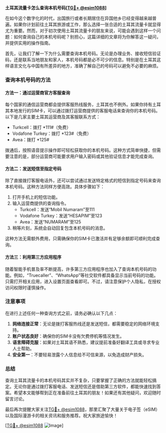 **土耳其流量卡怎么查询本机号码[[TG💪+ @esim1088](https://t.me/s/esim1088)]**

在如今这个数字化的时代，出国旅行或者长期居住在异国他乡已经变得越来越普遍。如果你计划前往土耳其旅游或工作，那么选择一张合适的土耳其流量卡就显得尤为重要。然而，对于初次使用土耳其流量卡的朋友来说，可能会遇到这样一个问题：如何查询自己的本机号码呢？别担心，这篇详细的文章将为你解答这一疑问，并提供实用的操作指南。

首先，让我们了解一下为什么需要查询本机号码。无论是办理业务、接收短信验证码，还是联系当地朋友和家人，本机号码都是必不可少的信息。特别是在土耳其这样语言文化与中国有所差异的地方，准确了解自己的号码可以避免不必要的麻烦。

### 查询本机号码的方法

#### 方法一：通过运营商官方客服查询

每个国家的通信运营商都会提供客服热线服务，土耳其也不例外。如果你持有土耳其本地发行的SIM卡，可以通过拨打运营商提供的客服电话来查询你的本机号码。以下是几家主要土耳其运营商及其客服联系方式：

- Turkcell：拨打 *111#（免费）
- Vodafone Turkey：拨打 *123#（免费）
- Avea：拨打 *125#

拨通后，按照语音提示操作即可轻松获取你的本机号码。这种方式简单快捷，但需要注意的是，部分运营商可能要求用户输入密码或其他验证信息才能完成查询。

#### 方法二：发送短信至指定号码

除了直接拨打客服电话外，还可以尝试通过发送特定格式的短信到指定号码来查询本机号码。这种方法同样方便高效。具体步骤如下：

1. 打开手机上的短信功能。
2. 输入运营商提供的查询指令。
   - Turkcell：发送“Mobil Numaram”至111
   - Vodafone Turkey：发送“HESAPIM”至123
   - Avea：发送“NUMARAM”至125
3. 稍等片刻，系统会自动回复包含本机号码的消息。

这种方法无需额外费用，只需确保你的SIM卡已激活并有足够余额即可顺利完成查询。

#### 方法三：利用第三方应用程序

随着智能手机普及率不断提高，许多第三方应用程序也加入了查询本机号码的功能。例如，“Truecaller”、“WhatsApp”等社交软件都具备显示当前号码的功能。只需打开相关应用，进入设置页面查看即可。不过，请注意保护个人隐私，在授权访问权限时谨慎操作。

### 注意事项

在进行上述任何一种查询方式之前，请务必确认以下几点：

1. **网络连接正常**：无论是拨打客服热线还是发送短信，都需要稳定的网络环境支持。
2. **账户状态良好**：确保你的SIM卡没有欠费停机等情况发生。
3. **语言障碍克服**：如果对土耳其语不熟悉，建议提前准备好翻译工具或寻求专业人士帮助。
4. **安全第一**：不要轻易泄露个人信息给不可信来源，以免造成财产损失。

### 总结

查询土耳其流量卡的本机号码其实并不复杂，只要掌握了正确的方法就能轻松搞定。无论你是通过拨打客服电话、发送短信还是借助第三方软件，都能快速找到答案。希望本文能够帮到正在准备前往土耳其的朋友！如果还有其他疑问，欢迎随时留言讨论。

最后再次提醒大家关注[TG💪+ @esim1088](https://t.me/s/esim1088)，那里汇聚了大量关于电子签（eSIM）以及国际漫游卡的相关资讯和服务推荐。祝大家旅途愉快！

[[TG💪+ @esim1088](https://t.me/s/esim1088) ![Image](https://i.postimg.cc/4NQfJmqS/Snipaste-2025-05-13-00-14-12.png)]
